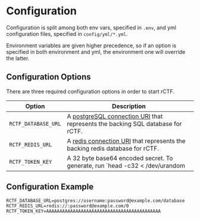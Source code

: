 # Configuration

Configuration is split among both env vars, specified in `.env`, and yml configuration files, specified in `config/yml/*.yml`.

Environment variables are given higher precedence, so if an option is specified in both environment and yml, the environment one will override the latter.

## Configuration Options

There are three required configuration options in order to start rCTF.

Option|Description
-|-
`RCTF_DATABASE_URL`|A [postgreSQL connection URI](https://www.postgresql.org/docs/current/libpq-connect.html) that represents the backing SQL database for rCTF.  
`RCTF_REDIS_URL`|A [redis connection URI](https://metacpan.org/pod/URI::redis#SYNOPSIS) that represents the backing redis database for rCTF. 
`RCTF_TOKEN_KEY`|A 32 byte base64 encoded secret. To generate, run `head -c32 < /dev/urandom | base64 -w0`

## Configuration Example

```shell
RCTF_DATABASE_URL=postgres://username:password@example.com/database
RCTF_REDIS_URL=redis://:password@example.com/0
RCTF_TOKEN_KEY=AAAAAAAAAAAAAAAAAAAAAAAAAAAAAAAAAAAAAAAAAAA
```
